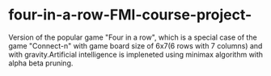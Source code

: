 # four-in-a-row-FMI-course-project-
Version of the popular game "Four in a row", which is a special case of the game "Connect-n" with game board size of 6x7(6 rows with 7 columns) and with gravity.Artificial intelligence is impleneted using minimax algorithm with alpha beta pruning.